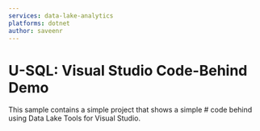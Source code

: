 ```yaml
---
services: data-lake-analytics
platforms: dotnet
author: saveenr
---
```


# U-SQL: Visual Studio Code-Behind Demo

This sample contains a simple project that shows a simple # code behind using Data Lake Tools for Visual Studio.
